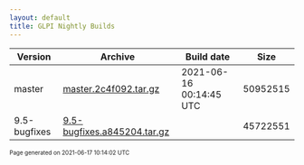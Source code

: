 ```yaml
---
layout: default
title: GLPI Nightly Builds
---
```


Version|Archive|Build date|Size
---|---|---|---
master|[master.2c4f092.tar.gz](master.2c4f092.tar.gz)|2021-06-16 00:14:45 UTC|50952515
9.5-bugfixes|[9.5-bugfixes.a845204.tar.gz](9.5-bugfixes.a845204.tar.gz)|  |45722551

<font size="1">Page generated on 2021-06-17 10:14:02 UTC</font>
